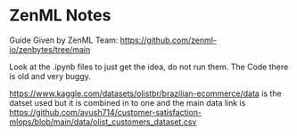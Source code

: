 # ZenML Notes

Guide Given by ZenML Team: https://github.com/zenml-io/zenbytes/tree/main

Look at the .ipynb files to just get the idea, do not run them. The Code there is old and very buggy.

https://www.kaggle.com/datasets/olistbr/brazilian-ecommerce/data is the datset used but it is combined in to one and the main data link is https://github.com/ayush714/customer-satisfaction-mlops/blob/main/data/olist_customers_dataset.csv